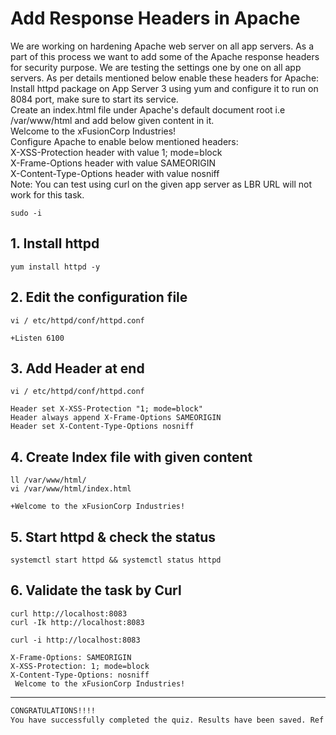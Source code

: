 # Add Response Headers in Apache

We are working on hardening Apache web server on all app servers. As a part of this process we want to add some of the Apache response headers for security purpose. We are testing the settings one by one on all app servers. As per details mentioned below enable these headers for Apache:  
Install httpd package on App Server 3 using yum and configure it to run on 8084 port, make sure to start its service.  
Create an index.html file under Apache's default document root i.e /var/www/html and add below given content in it.  
Welcome to the xFusionCorp Industries!  
Configure Apache to enable below mentioned headers:  
X-XSS-Protection header with value 1; mode=block  
X-Frame-Options header with value SAMEORIGIN  
X-Content-Type-Options header with value nosniff  
Note: You can test using curl on the given app server as LBR URL will not work for this task.  


`sudo -i`  

## 1. Install httpd
`yum install httpd -y`  


## 2. Edit the configuration file
`vi / etc/httpd/conf/httpd.conf`  
```console
+Listen 6100
```


## 3. Add Header at end
`vi / etc/httpd/conf/httpd.conf`  
```console
Header set X-XSS-Protection "1; mode=block"
Header always append X-Frame-Options SAMEORIGIN
Header set X-Content-Type-Options nosniff
```


## 4. Create Index file with given content
`ll /var/www/html/`  
`vi /var/www/html/index.html`  
```console
+Welcome to the xFusionCorp Industries!
```


## 5. Start httpd & check the status
`systemctl start httpd && systemctl status httpd`  


## 6. Validate the task by Curl
`curl http://localhost:8083`  
`curl -Ik http://localhost:8083`  

`curl -i http://localhost:8083`  
```console
X-Frame-Options: SAMEORIGIN
X-XSS-Protection: 1; mode=block
X-Content-Type-Options: nosniff
 Welcome to the xFusionCorp Industries!
``` 


---
```bash
CONGRATULATIONS!!!!
You have successfully completed the quiz. Results have been saved. Ref ID:6280ec1ab7cd263df6829b46
```
